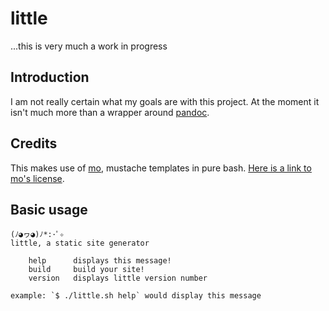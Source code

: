 # little

...this is very much a work in progress

## Introduction

I am not really certain what my goals are with this project. At the moment it isn't much more than a wrapper around [pandoc](https://pandoc.org/).

## Credits

This makes use of [mo](https://github.com/tests-always-included/mo), mustache templates in pure bash. [Here is a link to mo's license](https://github.com/tests-always-included/mo/blob/master/LICENSE.md).

## Basic usage

```
(ﾉ◕ヮ◕)ﾉ*:･ﾟ✧
little, a static site generator

    help      displays this message!
    build     build your site!
    version   displays little version number

example: `$ ./little.sh help` would display this message

```